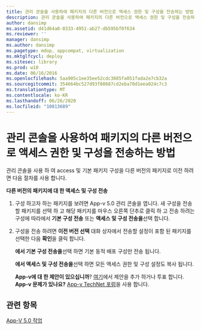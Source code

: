 ```yaml
---
title: 관리 콘솔을 사용하여 패키지의 다른 버전으로 액세스 권한 및 구성을 전송하는 방법
description: 관리 콘솔을 사용하여 패키지의 다른 버전으로 액세스 권한 및 구성을 전송하는 방법
author: dansimp
ms.assetid: d41d64a0-0333-4951-ab27-db595bf0f634
ms.reviewer: ''
manager: dansimp
ms.author: dansimp
ms.pagetype: mdop, appcompat, virtualization
ms.mktglfcycl: deploy
ms.sitesec: library
ms.prod: w10
ms.date: 06/16/2016
ms.openlocfilehash: 5aa905c1ee35ee52cdc3885fa051fada2e7cb32a
ms.sourcegitcommit: 354664bc527d93f80687cd2eba70d1eea024c7c3
ms.translationtype: MT
ms.contentlocale: ko-KR
ms.lasthandoff: 06/26/2020
ms.locfileid: "10813689"
---
```

# 관리 콘솔을 사용하여 패키지의 다른 버전으로 액세스 권한 및 구성을 전송하는 방법


관리 콘솔을 사용 하 여 access 및 기본 패키지 구성을 다른 버전의 패키지로 이전 하려면 다음 절차를 사용 합니다.

**다른 버전의 패키지에 대 한 액세스 및 구성 전송**

1.  구성 하고자 하는 패키지를 보려면 App-v 5.0 관리 콘솔을 엽니다. 새 구성을 전송할 패키지를 선택 하 고 해당 패키지를 마우스 오른쪽 단추로 클릭 하 고 전송 하려는 구성에 따라에서 **기본 구성 전송** 또는 **액세스 및 구성 전송을**선택 합니다.

2.  구성을 전송 하려면 **이전 버전 선택** 대화 상자에서 전송할 설정이 포함 된 패키지를 선택한 다음 **확인**을 클릭 합니다.

    **에서 기본 구성 전송을**선택 하면 기본 동적 배포 구성만 전송 됩니다.

    **에서 액세스 및 구성 전송을**선택 하면 모든 액세스 권한 및 구성 설정도 복사 됩니다.

    **App-v에 대 한 제안이 있으십니까**? [여기](http://appv.uservoice.com/forums/280448-microsoft-application-virtualization)에서 제안을 추가 하거나 투표 합니다. **App-v 문제가 있나요?** [App-v TechNet 포럼](https://social.technet.microsoft.com/Forums/home?forum=mdopappv)을 사용 합니다.

## 관련 항목


[App-V 5.0 작업](operations-for-app-v-50.md)

 

 





